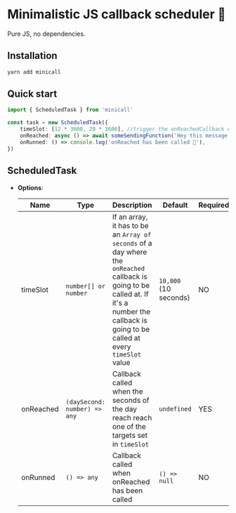 # Minimalistic JS callback scheduler 🛵

Pure JS, no dependencies.

## Installation
```sh
yarn add minicall
```

## Quick start
```ts
import { ScheduledTask } from 'minicall'

const task = new ScheduledTask({
    timeSlot: [12 * 3600, 20 * 3600], //trigger the onReachedCallback every day, at 12 noon and 20pm 
    onReached: async () => await someSendingFunction('Hey this message has been sent from a scheduled task!'),
    onRunned: () => console.log('onReached has been called 🎉'),
})
```

## ScheduledTask

- **Options**:

    | Name | Type | Description | Default | Required
    | -- | -- | -- | -- | -- |
    | timeSlot |`number[] or number` | If an array, it has to be an `Array of seconds` of a day where the `onReached` callback is going to be called at. If it's a number the callback is going to be called at every `timeSlot` value | `10,000` (10 seconds) | NO
    | onReached |`(daySecond: number) => any` | Callback called when the seconds of the day reach reach one of the targets set in `timeSlot` | `undefined` | YES 
    | onRunned |`() => any` | Callback called when onReached has been called | `() => null` | NO 
